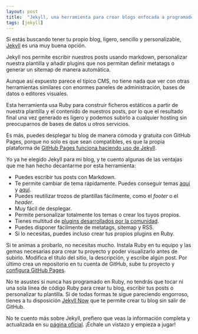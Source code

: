 ```yaml
---
layout: post
title:  "Jekyll, una herramienta para crear blogs enfocada a programadores"
tags: [jekyll]
---
```

Si estás buscando tener tu propio blog, ligero, sencillo y personalizable, [Jekyll](https://jekyllrb.com/) es una muy buena opción.

Jekyll nos permite escribir nuestros posts usando markdown, personalizar nuestra plantilla y añadir plugins que nos permitan definir metatags o generar un sitemap de manera automática.

Aunque así expuesto parece el típico CMS, no tiene nada que ver con otras herramientas similares con enormes paneles de administración, bases de datos o editores visuales.

Esta herramienta usa Ruby para construir ficheros estáticos a partir de nuestra plantilla y el contenido de nuestros posts, por lo que el resultado final una vez generado es ligero y podemos subirlo a cualquier hosting sin preocuparnos de bases de datos u otros servicios.

Es más, puedes desplegar tu blog de manera cómoda y gratuita con GitHub Pages, porque no solo es que sean compatibles, es que la propia plataforma de [GitHub Pages funciona haciendo uso de Jekyll](https://jekyllrb.com/docs/github-pages/).

Yo ya he elegido Jekyll para mi blog, y te cuento algunas de las ventajas que me han hecho decantarme por esta herramienta:

- Puedes escribir tus posts con Markdown.
- Te permite cambiar de tema rápidamente. Puedes conseguir temas [aquí](http://jekyllthemes.org/) y [aquí](https://jekyllthemes.io/).
- Puedes reutilizar trozos de plantillas fácilmente, como el *footer* o el *header*.
- Muy fácil de desplegar.
- Permite personalizar totalmente los temas o crear los tuyos propios.
- Tienes multitud de [plugins desarrollados por la comunidad](https://github.com/planetjekyll/awesome-jekyll-plugins).
- Puedes disponer fácilmente de metatags, sitemap y RSS.
- Si lo necesitas, puedes incluso crear tus propios plugins en Ruby.

Si te animas a probarlo, no necesitas mucho. Instala Ruby en tu equipo y las gemas necesarias para crear tu proyecto y poder visualizarlo antes de subirlo. Modifica el título del sitio, la descripción, y escribe algún post. Por último crea un repositorio en tu cuenta de GitHub, sube tu proyecto y [configura GitHub Pages](https://jekyllrb.com/docs/github-pages/).

No te asustes si nunca has programado en Ruby, no tendrás que tocar ni una sola línea de código Ruby para crear tu blog, escribir tus posts o personalizar tu plantilla. Si de todas formas te sigue pareciendo engorroso, tienes a tu disposición [Jekyll Now](https://github.com/barryclark/jekyll-now) que te permite crear tu blog sin salir de GitHub.

No te cuento más sobre Jekyll, prefiero que veas la información completa y actualizada en su [página oficial](https://jekyllrb.com/docs/). ¡Échale un vistazo y empieza a jugar!

